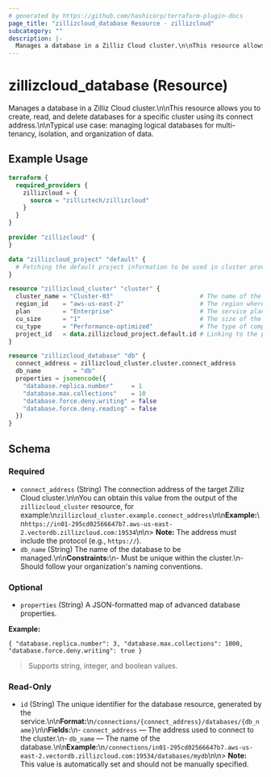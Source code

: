 ```yaml
---
# generated by https://github.com/hashicorp/terraform-plugin-docs
page_title: "zillizcloud_database Resource - zillizcloud"
subcategory: ""
description: |-
  Manages a database in a Zilliz Cloud cluster.\n\nThis resource allows you to create, read, and delete databases for a specific cluster using its connect address.\n\nTypical use case: managing logical databases for multi-tenancy, isolation, and organization of data.
---
```


# zillizcloud_database (Resource)

Manages a database in a Zilliz Cloud cluster.\n\nThis resource allows you to create, read, and delete databases for a specific cluster using its connect address.\n\nTypical use case: managing logical databases for multi-tenancy, isolation, and organization of data.

## Example Usage

```terraform
terraform {
  required_providers {
    zillizcloud = {
      source = "zilliztech/zillizcloud"
    }
  }
}

provider "zillizcloud" {
}

data "zillizcloud_project" "default" {
  # Fetching the default project information to be used in cluster provisioning
}

resource "zillizcloud_cluster" "cluster" {
  cluster_name = "Cluster-03"                        # The name of the cluster
  region_id    = "aws-us-east-2"                     # The region where the cluster will be deployed
  plan         = "Enterprise"                        # The service plan for the cluster
  cu_size      = "1"                                 # The size of the compute unit
  cu_type      = "Performance-optimized"             # The type of compute unit, optimized for performance
  project_id   = data.zillizcloud_project.default.id # Linking to the project ID fetched earlier
}

resource "zillizcloud_database" "db" {
  connect_address = zillizcloud_cluster.cluster.connect_address
  db_name         = "db"
  properties = jsonencode({
    "database.replica.number"     = 1
    "database.max.collections"    = 10
    "database.force.deny.writing" = false
    "database.force.deny.reading" = false
  })
}
```

<!-- schema generated by tfplugindocs -->
## Schema

### Required

- `connect_address` (String) The connection address of the target Zilliz Cloud cluster.\n\nYou can obtain this value from the output of the `zillizcloud_cluster` resource, for example:\n`zillizcloud_cluster.example.connect_address`\n\n**Example:**\n`https://in01-295cd02566647b7.aws-us-east-2.vectordb.zillizcloud.com:19534`\n\n> **Note:** The address must include the protocol (e.g., `https://`).
- `db_name` (String) The name of the database to be managed.\n\n**Constraints:**\n- Must be unique within the cluster.\n- Should follow your organization's naming conventions.

### Optional

- `properties` (String) A JSON-formatted map of advanced database properties.

**Example:**

`{
  "database.replica.number": 3,
  "database.max.collections": 1000,
  "database.force.deny.writing": true
}`

> Supports string, integer, and boolean values.

### Read-Only

- `id` (String) The unique identifier for the database resource, generated by the service.\n\n**Format:**\n`/connections/{connect_address}/databases/{db_name}`\n\n**Fields:**\n- `connect_address` — The address used to connect to the cluster.\n- `db_name` — The name of the database.\n\n**Example:**\n`/connections/in01-295cd02566647b7.aws-us-east-2.vectordb.zillizcloud.com:19534/databases/mydb`\n\n> **Note:** This value is automatically set and should not be manually specified.
